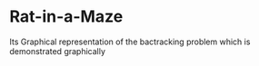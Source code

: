 # Rat-in-a-Maze
Its Graphical representation of the bactracking problem which is demonstrated graphically
